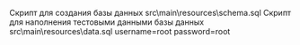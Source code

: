 ﻿Скрипт для создания базы данных src\main\resources\schema.sql
Скрипт для наполнения тестовыми данными базы данных src\main\resources\data.sql
username=root
password=root